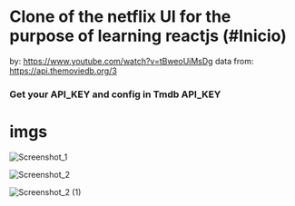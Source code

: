 # Clone of the netflix UI for the purpose of learning reactjs (#Inicio)

by: https://www.youtube.com/watch?v=tBweoUiMsDg
data from: https://api.themoviedb.org/3

### Get your API_KEY and config in Tmdb API_KEY

# imgs
![Screenshot_1](https://user-images.githubusercontent.com/69400902/99252869-75fac300-27ee-11eb-9d76-09879a043d99.jpg)

![Screenshot_2](https://user-images.githubusercontent.com/69400902/99252896-814dee80-27ee-11eb-8774-7e01f2c9c3fd.jpg)

![Screenshot_2 (1)](https://user-images.githubusercontent.com/69400902/99252918-89a62980-27ee-11eb-8b55-049af994f48b.jpg)

